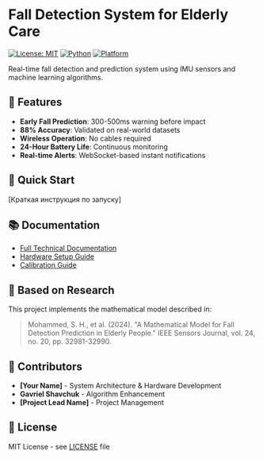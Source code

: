 # Fall Detection System for Elderly Care

[![License: MIT](https://img.shields.io/badge/License-MIT-yellow.svg)](https://opensource.org/licenses/MIT)
[![Python](https://img.shields.io/badge/python-3.7+-blue.svg)](https://www.python.org/downloads/)
[![Platform](https://img.shields.io/badge/platform-ESP32%20|%20RPi-green.svg)](https://www.espressif.com/en/products/socs/esp32)

Real-time fall detection and prediction system using IMU sensors and machine learning algorithms.

## 🎯 Features
- **Early Fall Prediction**: 300-500ms warning before impact
- **88% Accuracy**: Validated on real-world datasets
- **Wireless Operation**: No cables required
- **24-Hour Battery Life**: Continuous monitoring
- **Real-time Alerts**: WebSocket-based instant notifications

## 🚀 Quick Start
[Краткая инструкция по запуску]

## 📚 Documentation
- [Full Technical Documentation](docs/README.md)
- [Hardware Setup Guide](docs/HARDWARE_SETUP.md)
- [Calibration Guide](docs/CALIBRATION_GUIDE.md)

## 📖 Based on Research
This project implements the mathematical model described in:
> Mohammed, S. H., et al. (2024). "A Mathematical Model for Fall Detection Prediction in Elderly People." 
> IEEE Sensors Journal, vol. 24, no. 20, pp. 32981-32990.

## 👥 Contributors
- **[Your Name]** - System Architecture & Hardware Development
- **Gavriel Shavchuk** - Algorithm Enhancement
- **[Project Lead Name]** - Project Management

## 📄 License
MIT License - see [LICENSE](LICENSE) file
